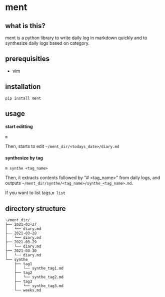 # ment
## what is this?
ment is a python library to write daily log in markdown quickly and to synthesize daily logs based on category.

## prerequisities
- vim
## installation
```
pip install ment
```
## usage
#### start editting
```
m
```
Then, starts to edit `~/ment_dir/<todays_date>/diary.md`

#### synthesize by tag
```
m synthe <tag_name>
```
Then, it extracts contents followed by "# <tag_name>" from daily logs,
and outputs `~/ment_dir/synthe/<tag_name>/synthe_<tag_name>.md`.

If you want to list tags,`m list`


## directory structure
```
~/ment_dir/
├── 2021-03-27
│   └── diary.md
├── 2021-03-28
│   └── diary.md
├── 2021-03-29
│   └── diary.md
├── 2021-03-30
│   └── diary.md
└── synthe
    ├── tag1
    │   └── synthe_tag1.md
    ├── tag2
    │   └── synthe_tag2.md
    ├── tag3
    │   └── synthe_tag3.md
    └── weeks.md

```
